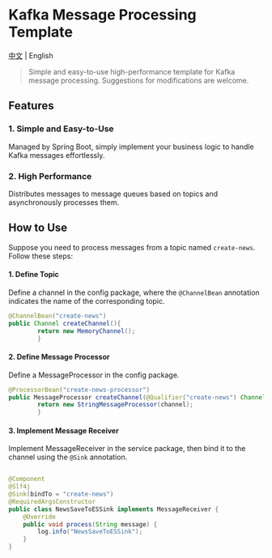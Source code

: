 # Kafka Message Processing Template

[中文](README_zh.md) | English

> Simple and easy-to-use high-performance template for Kafka message processing. Suggestions for modifications are
> welcome.

## Features

### 1. Simple and Easy-to-Use

Managed by Spring Boot, simply implement your business logic to handle Kafka messages effortlessly.

### 2. High Performance

Distributes messages to message queues based on topics and asynchronously processes them.

## How to Use

Suppose you need to process messages from a topic named `create-news`. Follow these steps:

#### 1. Define Topic

Define a channel in the config package, where the `@ChannelBean` annotation indicates the name of the corresponding
topic.

```java
@ChannelBean("create-news")
public Channel createChannel(){
        return new MemoryChannel();
        }
```

#### 2. Define Message Processor

Define a MessageProcessor in the config package.

```java
@ProcessorBean("create-news-processor")
public MessageProcessor createChannel(@Qualifier("create-news") Channel channel){
        return new StringMessageProcessor(channel);
        }
```

#### 3. Implement Message Receiver

Implement MessageReceiver in the service package, then bind it to the channel using the `@Sink` annotation.

```java

@Component
@Slf4j
@Sink(bindTo = "create-news")
@RequiredArgsConstructor
public class NewsSaveToESSink implements MessageReceiver {
    @Override
    public void process(String message) {
        log.info("NewsSaveToESSink");
    }
}
```
